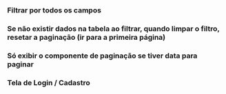 ### Filtrar por todos os campos

### Se não existir dados na tabela ao filtrar, quando limpar o filtro, resetar a paginação (ir para a primeira página)

### Só exibir o componente de paginação se tiver data para paginar

### Tela de Login / Cadastro